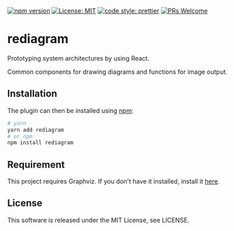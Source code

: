 [![npm version](https://badge.fury.io/js/rediagram.svg)](https://badge.fury.io/js/rediagram)
[![License: MIT](https://img.shields.io/badge/License-MIT-yellow.svg)](https://opensource.org/licenses/MIT)
[![code style: prettier](https://img.shields.io/badge/code_style-prettier-ff69b4.svg)](https://github.com/prettier/prettier)
[![PRs Welcome](https://img.shields.io/badge/PRs-welcome-brightgreen.svg)](http://makeapullrequest.com)

# rediagram

Prototyping system architectures by using React.

Common components for drawing diagrams and functions for image output.

## Installation

The plugin can then be installed using [npm](https://www.npmjs.com/):

```bash
# yarn
yarn add rediagram
# or npm
npm install rediagram
```

## Requirement

This project requires Graphviz.
If you don't have it installed, install it [here](https://graphviz.gitlab.io/download/).

## License

This software is released under the MIT License, see LICENSE.
